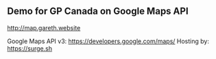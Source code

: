 ## Demo for GP Canada on Google Maps API

http://map.gareth.website

Google Maps API v3: https://developers.google.com/maps/
Hosting by: https://surge.sh